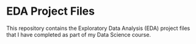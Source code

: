 # EDA Project Files
This repository contains the Exploratory Data Analysis (EDA) project files that I have completed as part of my Data Science course.

